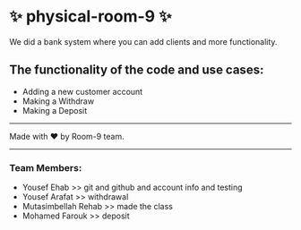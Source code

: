 # :sparkles: physical-room-9 :sparkles:

We did a bank system where you can add clients and more functionality.

## The functionality of the code and use cases:

- Adding a new customer account
- Making a Withdraw
- Making a Deposit

---

Made with :heart: by Room-9 team.

---

### Team Members:

- Yousef Ehab >> git and github and account info and testing
- Yousef Arafat >> withdrawal
- Mutasimbellah Rehab >> made the class
- Mohamed Farouk >> deposit
